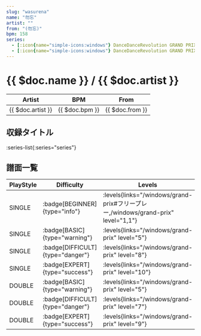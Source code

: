 ```yaml
---
slug: "wasurena"
name: "勿忘"
artist: ""
from: "(勿忘)"
bpm: 158
series:
  - [:icon{name="simple-icons:windows"} DanceDanceRevolution GRAND PRIX (フリープレー)](/windows/grand-prix#フリープレー)
  - [:icon{name="simple-icons:windows"} DanceDanceRevolution GRAND PRIX (グランプリプレー)](/windows/grand-prix)
---
```


# {{ $doc.name }} / {{ $doc.artist }}

|Artist|BPM|From|
|------|---|----|
|{{ $doc.artist }}|{{ $doc.bpm }}|{{ $doc.from }}|

## 収録タイトル

:series-list{:series="series"}

## 譜面一覧

|PlayStyle|Difficulty|Levels|Notes|Movie|
|---------|----------|------|-----|-----|
|SINGLE| :badge[BEGINNER]{type="info"}| :levels{links="/windows/grand-prix#フリープレー,/windows/grand-prix" level="1,1"}|49/1||
|SINGLE| :badge[BASIC]{type="warning"}| :levels{links="/windows/grand-prix" level="5"}|115/21||
|SINGLE| :badge[DIFFICULT]{type="danger"}| :levels{links="/windows/grand-prix" level="8"}|168/25||
|SINGLE| :badge[EXPERT]{type="success"}| :levels{links="/windows/grand-prix" level="10"}|200/28||
|DOUBLE| :badge[BASIC]{type="warning"}| :levels{links="/windows/grand-prix" level="5"}|117/20||
|DOUBLE| :badge[DIFFICULT]{type="danger"}| :levels{links="/windows/grand-prix" level="7"}|176/25||
|DOUBLE| :badge[EXPERT]{type="success"}| :levels{links="/windows/grand-prix" level="9"}|202/27||
